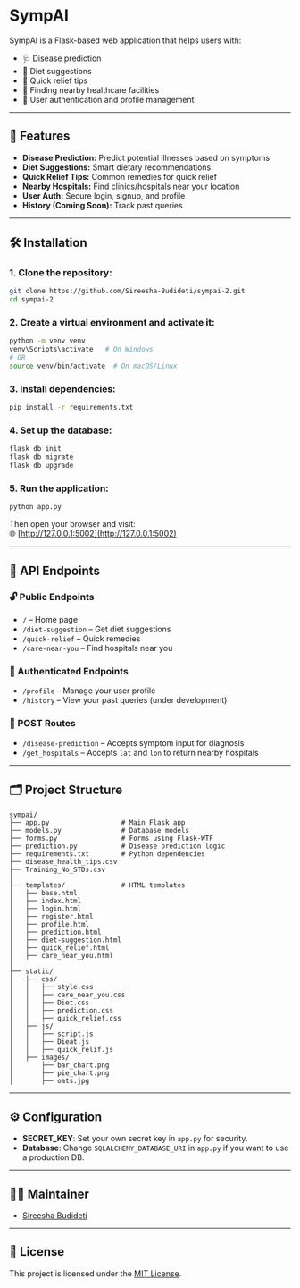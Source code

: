 # SympAI

SympAI is a Flask-based web application that helps users with:

- 🩺 Disease prediction  
- 🥗 Diet suggestions  
- 💊 Quick relief tips  
- 🏥 Finding nearby healthcare facilities  
- 🔐 User authentication and profile management  

---

## 🚀 Features

- **Disease Prediction:** Predict potential illnesses based on symptoms  
- **Diet Suggestions:** Smart dietary recommendations  
- **Quick Relief Tips:** Common remedies for quick relief  
- **Nearby Hospitals:** Find clinics/hospitals near your location  
- **User Auth:** Secure login, signup, and profile  
- **History (Coming Soon):** Track past queries  

---

## 🛠 Installation

### 1. Clone the repository:
```bash
git clone https://github.com/Sireesha-Budideti/sympai-2.git
cd sympai-2
```

### 2. Create a virtual environment and activate it:
```bash
python -m venv venv
venv\Scripts\activate   # On Windows
# OR
source venv/bin/activate  # On macOS/Linux
```

### 3. Install dependencies:
```bash
pip install -r requirements.txt
```

### 4. Set up the database:
```bash
flask db init
flask db migrate
flask db upgrade
```

### 5. Run the application:
```bash
python app.py
```

Then open your browser and visit:  
🌐 [http://127.0.0.1:5002](http://127.0.0.1:5002)

---

## 📡 API Endpoints

### 🔓 Public Endpoints
- `/` – Home page  
- `/diet-suggestion` – Get diet suggestions  
- `/quick-relief` – Quick remedies  
- `/care-near-you` – Find hospitals near you  

### 🔐 Authenticated Endpoints
- `/profile` – Manage your user profile  
- `/history` – View your past queries (under development)

### 🔁 POST Routes
- `/disease-prediction` – Accepts symptom input for diagnosis  
- `/get_hospitals` – Accepts `lat` and `lon` to return nearby hospitals

---

## 🗂 Project Structure

```
sympai/
├── app.py                  # Main Flask app
├── models.py               # Database models
├── forms.py                # Forms using Flask-WTF
├── prediction.py           # Disease prediction logic
├── requirements.txt        # Python dependencies
├── disease_health_tips.csv
├── Training_No_STDs.csv
│
├── templates/              # HTML templates
│   ├── base.html
│   ├── index.html
│   ├── login.html
│   ├── register.html
│   ├── profile.html
│   ├── prediction.html
│   ├── diet-suggestion.html
│   ├── quick_relief.html
│   ├── care_near_you.html
│
├── static/
│   ├── css/
│   │   ├── style.css
│   │   ├── care_near_you.css
│   │   ├── Diet.css
│   │   ├── prediction.css
│   │   ├── quick_relief.css
│   ├── js/
│   │   ├── script.js
│   │   ├── Dieat.js
│   │   ├── quick_relif.js
│   ├── images/
│       ├── bar_chart.png
│       ├── pie_chart.png
│       ├── oats.jpg
```

---

## ⚙ Configuration

- **SECRET_KEY**: Set your own secret key in `app.py` for security.
- **Database**: Change `SQLALCHEMY_DATABASE_URI` in `app.py` if you want to use a production DB.

---

## 🙋‍♀️ Maintainer

- [Sireesha Budideti](https://github.com/Sireesha-Budideti)

---

## 📄 License

This project is licensed under the [MIT License](LICENSE).
